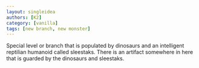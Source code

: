 ```yaml
---
layout: singleidea
authors: [K2]
category: [vanilla]
tags: [new branch, new monster]
---
```

Special level or branch that is populated by dinosaurs and an intelligent reptilian humanoid called sleestaks. There is an artifact somewhere in here that is guarded by the dinosaurs and sleestaks.
